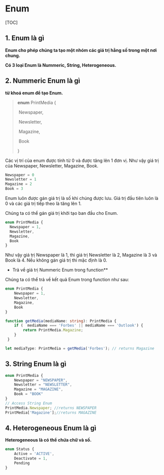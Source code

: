 # Enum

[TOC]

## 1. Enum là gì 

**Enum cho phép chúng ta tạo một nhóm các giá trị hằng số trong một nơi chung.**

**Có 3 loại Enum là Nummeric, String, Heterogeneous.**

## 2. Nummeric Enum là gì 

**từ khoá enum để tạo Enum.**

> **enum** PrintMedia { 
>
> ​	Newspaper, 
>
> ​	Newsletter, 
>
> ​	Magazine, 
>
> ​	Book 
>
> }

Các vị trí của enum được tính từ 0 và được tăng lên 1 đơn vị. Như vậy giá trị của Newspaper, Newsletter, Magazine, Book.

```typescript
Newspaper = 0
Newsletter = 1
Magazine = 2
Book = 3
```

Enum luôn được gán giá trị là số khi chúng được lưu. Giá trị đầu tiên luôn là 0 và các giá trị tiếp theo là tăng lên 1.

Chúng ta có thể gán giá trị khởi tạo ban đầu cho Enum.

```typescript
enum PrintMedia {
  Newspaper = 1,
  Newsletter,
  Magazine,
  Book
}
```

Như vậy giá trị Newspaper là 1, thì giá trị Newsletter là 2, Magazine là 3 và Book là 4. Nếu không gán giá trị thì mặc định là 0.

- Trả về giá trị Nummeric Enum trong function**

Chúng ta có thể trả về kết quả Enum trong function như sau:

```typescript
enum PrintMedia {
    Newspaper = 1,
    Newsletter,
    Magazine,
    Book
}

function getMedia(mediaName: string): PrintMedia {
    if (  mediaName === 'Forbes' || mediaName === 'Outlook') {
        return PrintMedia.Magazine;
    }
 }

let mediaType: PrintMedia = getMedia('Forbes'); // returns Magazine
```

## 3. String Enum là gì 

```typescript
enum PrintMedia {
    Newspaper = "NEWSPAPER",
    Newsletter = "NEWSLETTER",
    Magazine = "MAGAZINE",
    Book = "BOOK"
}
// Access String Enum 
PrintMedia.Newspaper; //returns NEWSPAPER
PrintMedia['Magazine'];//returns MAGAZINE
```

## 4. Heterogeneous Enum là gì

**Heterogeneous là có thể chứa chữ và số.**

```typescript
enum Status { 
    Active = 'ACTIVE', 
    Deactivate = 1, 
    Pending
}
```

